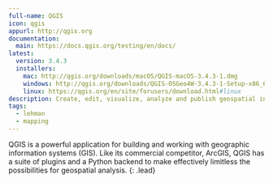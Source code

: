 ```yaml
---
full-name: QGIS
icon: qgis
appurl: http://qgis.org
documentation: 
  main: https://docs.qgis.org/testing/en/docs/
latest:
  version: 3.4.3
  installers:
    mac: http://qgis.org/downloads/macOS/QGIS-macOS-3.4.3-1.dmg
    windows: http://qgis.org/downloads/QGIS-OSGeo4W-3.4.3-1-Setup-x86_64.exe
    linux: https://qgis.org/en/site/forusers/download.html#linux
description: Create, edit, visualize, analyze and publish geospatial information on Windows, Mac, and Linux with QGIS.
tags:
  - lehman
  - mapping
---
```


QGIS is a powerful application for building and working with geographic
information systems (GIS). Like its commercial competitor, ArcGIS, QGIS has a
suite of plugins and a Python backend to make effectively limitless the
possibilities for geospatial analysis. 
{: .lead}

